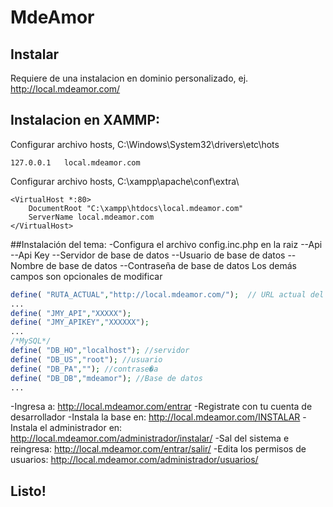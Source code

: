 # MdeAmor

## Instalar
Requiere de una instalacion en dominio personalizado, ej. http://local.mdeamor.com/

## Instalacion en XAMMP:

Configurar archivo hosts, C:\Windows\System32\drivers\etc\hots

```
127.0.0.1   local.mdeamor.com

```
Configurar archivo hosts, C:\xampp\apache\conf\extra\

```
<VirtualHost *:80>  
    DocumentRoot "C:\xampp\htdocs\local.mdeamor.com"
    ServerName local.mdeamor.com
</VirtualHost>

```
##Instalación del tema:
-Configura el archivo config.inc.php en la raiz 
--Api
--Api Key
--Servidor de base de datos
--Usuario de base de datos
--Nombre de base de datos
--Contraseña de base de datos
Los demás campos son opcionales de modificar


```php
define(	"RUTA_ACTUAL","http://local.mdeamor.com/");  // URL actual del sistema
...
define(	"JMY_API","XXXXX"); 
define(	"JMY_APIKEY","XXXXXX"); 
... 
/*MySQL*/
define(	"DB_HO","localhost"); //servidor
define(	"DB_US","root"); //usuario
define(	"DB_PA",""); //contrase�a
define(	"DB_DB","mdeamor"); //Base de datos
...

```

-Ingresa a: http://local.mdeamor.com/entrar
-Registrate con tu cuenta de desarrollador
-Instala la base en: http://local.mdeamor.com/INSTALAR
-Instala el administrador en: http://local.mdeamor.com/administrador/instalar/
-Sal del sistema e reingresa: http://local.mdeamor.com/entrar/salir/
-Edita los permisos de usuarios: http://local.mdeamor.com/administrador/usuarios/

## Listo!
